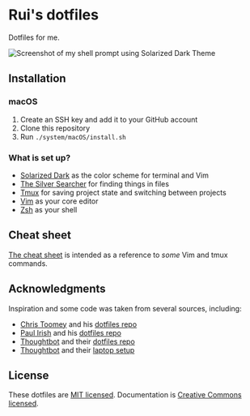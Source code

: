 # Rui's dotfiles

Dotfiles for me.

![Screenshot of my shell prompt using Solarized Dark Theme](http://i.imgur.com/tyXR3p3.png)

## Installation

### macOS

1. Create an SSH key and add it to your GitHub account
2. Clone this repository
3. Run `./system/macOS/install.sh`

### What is set up?
* [Solarized Dark](http://ethanschoonover.com/solarized) as the color scheme for
  terminal and Vim
* [The Silver Searcher](https://github.com/ggreer/the_silver_searcher) for
  finding things in files
* [Tmux](https://tmux.github.io/) for saving project state and switching between
  projects
* [Vim](http://www.vim.org/) as your core editor
* [Zsh](http://www.zsh.org/) as your shell

## Cheat sheet

[The cheat sheet](./docs/cheat-sheet.md) is intended as a reference
to _some_ Vim and tmux commands.

## Acknowledgments

Inspiration and some code was taken from several sources, including:
* [Chris Toomey](http://ctoomey.com/) and his [dotfiles repo](https://github.com/christoomey/dotfiles)
* [Paul Irish](http://www.paulirish.com/) and his [dotfiles repo](https://github.com/paulirish/dotfiles)
* [Thoughtbot](https://thoughtbot.com/) and their [dotfiles repo](https://github.com/thoughtbot/dotfiles)
* [Thoughtbot](https://thoughtbot.com/) and their [laptop setup](https://github.com/thoughtbot/laptop)

## License

These dotfiles are [MIT licensed](./LICENSE). Documentation is
[Creative Commons licensed](./LICENSE-docs).
